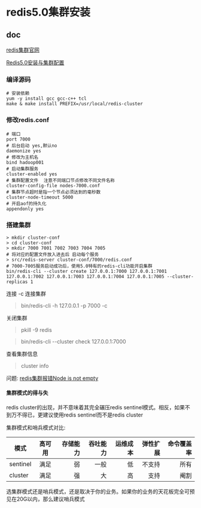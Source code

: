 # redis5.0集群安装

## doc
[redis集群官网](https://redis.io/topics/cluster-tutorial)

[Redis5.0安装与集群配置](https://blog.csdn.net/u013206433/article/details/83659237)

### 编译源码
```
# 安装依赖
yum -y install gcc gcc-c++ tcl
make & make install PREFIX=/usr/local/redis-cluster
```

### 修改redis.conf
```
# 端口  
port 7000
# 后台启动 yes,默认no
daemonize yes
# 修改为主机名
bind hadoop001
# 启动集群服务
cluster-enabled yes
# 集群配置文件  注意不同端口节点修改不同文件名称
cluster-config-file nodes-7000.conf
# 集群节点超时是指一个节点必须达到的毫秒数
cluster-node-timeout 5000
# 开启aof的持久化
appendonly yes
```

### 搭建集群
```
> mkdir cluster-conf
> cd cluster-conf
> mkdir 7000 7001 7002 7003 7004 7005
# 将对应的配置文件放入进去后 启动每个服务
> src/redis-server cluster-conf/7000/redis.conf 
# 7000-7005服务启动成功后，使用5.0特有的redis-cli功能开启集群
bin/redis-cli --cluster create 127.0.0.1:7000 127.0.0.1:7001 127.0.0.1:7002 127.0.0.1:7003 127.0.0.1:7004 127.0.0.1:7005 --cluster-replicas 1
```

连接
-c 连接集群
> bin/redis-cli -h 127.0.0.1 -p 7000 -c

关闭集群
> pkill -9 redis

> bin/redis-cli --cluster check 127.0.0.1:7000

查看集群信息
> cluster info

问题:
[redis集群报错Node is not empty](https://www.cnblogs.com/huxinga/p/6644226.html)


#### 集群模式的得与失

redis cluster的出现，并不意味着其完全碾压redis sentinel模式。相反，如果不到万不得已，更建议使用redis sentinel而不是redis cluster

集群模式和哨兵模式对比:

| 模式     | 高可用| 存储能力|吞吐能力|运维成本|弹性扩展|命令覆盖率|
|----------|:-----:|--------:|-------:|-------:|-------:|---------:|
| sentinel |  满足 | 弱      |一般    | 低     | 不支持 | 所有 |
| cluster  |  满足 | 强      | 大     | 高     | 支持   | 阉割 |

选集群模式还是哨兵模式，还是取决于你的业务。如果你的业务的天花板完全可预见在20G以内，那么建议哨兵模式